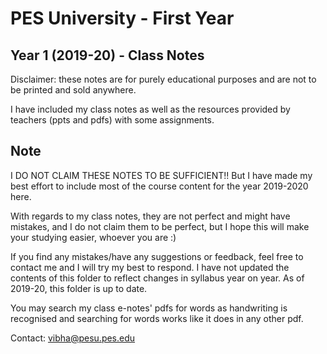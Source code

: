 
# PES University - First Year

## Year 1 (2019-20) - Class Notes

Disclaimer: these notes are for purely educational purposes and are not to be printed and sold anywhere.

I have included my class notes as well as the resources provided by teachers (ppts and pdfs) with some assignments. 

## Note

I DO NOT CLAIM THESE NOTES TO BE SUFFICIENT!! But I have made my best effort to include most of the course content for the year 2019-2020 here.

With regards to my class notes, they are not perfect and might have mistakes, and I do not claim them to be perfect, but I hope this will make your studying easier, whoever you are :)

If you find any mistakes/have any suggestions or feedback, feel free to contact me and I will try my best to respond. I have not updated the contents of this folder to reflect changes in syllabus year on year. As of 2019-20, this folder is up to date.

You may search my class e-notes' pdfs for words as handwriting is recognised and searching for words works like it does in any other pdf.

Contact:
[vibha@pesu.pes.edu](mailto:vibha@pesu.pes.edu)
